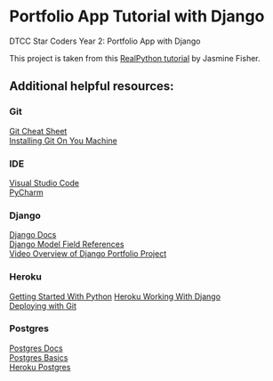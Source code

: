 # Portfolio App Tutorial with Django
DTCC Star Coders Year 2: Portfolio App with Django

This project is taken from this [RealPython tutorial](https://realpython.com/get-started-with-django-1/) by Jasmine Fisher.

## Additional helpful resources:

### Git  
[Git Cheat Sheet](https://education.github.com/git-cheat-sheet-education.pdf )  
[Installing Git On You Machine](https://git-scm.com/book/en/v2/Getting-Started-Installing-Git)

### IDE
[Visual Studio Code](https://code.visualstudio.com/download)  
[PyCharm](https://www.jetbrains.com/help/pycharm/installation-guide.html#toolbox)  

### Django  
[Django Docs](https://docs.djangoproject.com/en/3.2/)  
[Django Model Field References](https://docs.djangoproject.com/en/2.1/ref/models/fields/)  
[Video Overview of Django Portfolio Project](https://realpython.com/courses/django-portfolio-project/)  

### Heroku  
[Getting Started With Python](https://devcenter.heroku.com/articles/getting-started-with-python)
[Heroku Working With Django](https://devcenter.heroku.com/categories/working-with-django)   
[Deploying with Git](https://devcenter.heroku.com/articles/git) 

### Postgres  
[Postgres Docs](https://www.postgresql.org/docs/)  
[Postgres Basics](https://devcenter.heroku.com/categories/postgres-basics)  
[Heroku Postgres](https://devcenter.heroku.com/articles/heroku-postgresql)  

